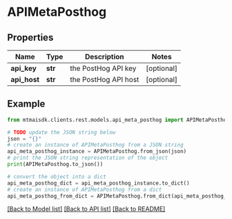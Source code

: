 # APIMetaPosthog


## Properties

Name | Type | Description | Notes
------------ | ------------- | ------------- | -------------
**api_key** | **str** | the PostHog API key | [optional] 
**api_host** | **str** | the PostHog API host | [optional] 

## Example

```python
from mtmaisdk.clients.rest.models.api_meta_posthog import APIMetaPosthog

# TODO update the JSON string below
json = "{}"
# create an instance of APIMetaPosthog from a JSON string
api_meta_posthog_instance = APIMetaPosthog.from_json(json)
# print the JSON string representation of the object
print(APIMetaPosthog.to_json())

# convert the object into a dict
api_meta_posthog_dict = api_meta_posthog_instance.to_dict()
# create an instance of APIMetaPosthog from a dict
api_meta_posthog_from_dict = APIMetaPosthog.from_dict(api_meta_posthog_dict)
```
[[Back to Model list]](../README.md#documentation-for-models) [[Back to API list]](../README.md#documentation-for-api-endpoints) [[Back to README]](../README.md)


